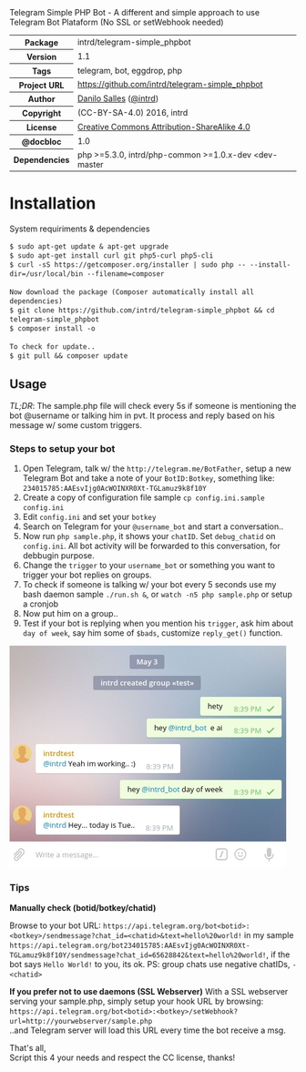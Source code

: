 <span id="docbloc">
    Telegram Simple PHP Bot - A different and simple approach to use Telegram Bot Plataform (No SSL or setWebhook needed)
    <table>
        <tr>
            <th>Package</th>
            <td>intrd/telegram-simple_phpbot</td>
        </tr>
        <tr>
            <th>Version</th>
            <td>1.1</td>
        </tr>
        <tr>
            <th>Tags</th>
            <td>telegram, bot, eggdrop, php </td>
        </tr>
        <tr>
            <th>Project URL</th>
            <td><a href="https://github.com/intrd/telegram-simple_phpbot">https://github.com/intrd/telegram-simple_phpbot</a></td>
         <tr/>
        <tr>
           <th>Author</th>
           <td><a href="http://dann.com.br/">Danilo Salles</a> (<a href="http://twitter.com/intrd">@intrd</a>)</td>
        </tr>
        <tr>
            <th>Copyright</th>
            <td>(CC-BY-SA-4.0) 2016, intrd</td>
        </tr>
        <tr>
            <th>License</th>
            <td><a href="http://creativecommons.org/licenses/by-sa/4.0">Creative Commons Attribution-ShareAlike 4.0</a></td>
        </tr>
        <tr>
            <th>@docbloc</th>
            <td>1.0</td>
        </tr>
        <tr>
            <th>Dependencies</th>
            <td>php >=5.3.0, intrd/php-common >=1.0.x-dev &lt;dev-master</td>
        </tr>
    </table>
</span>

Installation
============

System requiriments & dependencies

```
$ sudo apt-get update & apt-get upgrade
$ sudo apt-get install curl git php5-curl php5-cli
$ curl -sS https://getcomposer.org/installer | sudo php -- --install-dir=/usr/local/bin --filename=composer

Now download the package (Composer automatically install all dependencies)
$ git clone https://github.com/intrd/telegram-simple_phpbot && cd telegram-simple_phpbot
$ composer install -o

To check for update..
$ git pull && composer update
```
## Usage

*TL;DR*: The sample.php file will check every 5s if someone is mentioning the bot @username or talking him in pvt. It process and reply based on his message w/ some custom triggers.

### Steps to setup your bot
1. Open Telegram, talk w/ the `http://telegram.me/BotFather`, setup a new Telegram Bot and take a note of your `BotID:Botkey`, something like: `234015785:AAEsvIjg0AcWOINXR0Xt-TGLamuz9k8f10Y`
2. Create a copy of configuration file sample `cp config.ini.sample config.ini` 
3. Edit `config.ini` and set your `botkey`
4. Search on Telegram for your `@username_bot` and start a conversation.. 
5. Now run `php sample.php`, it shows your `chatID`. Set `debug_chatid` on `config.ini`. All bot activity will be forwarded to this conversation, for debbugin purpose.
6. Change the `trigger` to your `username_bot` or something you want to trigger your bot replies on groups.  
7. To check if someone is talking w/ your bot every 5 seconds use my bash daemon sample `./run.sh &`, or `watch -n5 php sample.php` or setup a cronjob
8. Now put him on a group.. 
9. Test if your bot is replying when you mention his `trigger`, ask him about `day of week`, say him some of `$bads`, customize `reply_get()` function.

![telegram_simple_bot](/imgs/telegram_simple_bot.jpg?raw=true "telegram_simple_bot")

### Tips 
**Manually check (botid/botkey/chatid)**

Browse to your bot URL: `https://api.telegram.org/bot<botid>:<botkey>/sendmessage?chat_id=<chatid>&text=hello%20world!` in my sample `https://api.telegram.org/bot234015785:AAEsvIjg0AcWOINXR0Xt-TGLamuz9k8f10Y/sendmessage?chat_id=65628842&text=hello%20world!`, if the bot says `Hello World!` to you, its ok. PS: group chats use negative chatIDs, `-<chatid>`

**If you prefer not to use daemons (SSL Webserver)**
With a SSL webserver serving your sample.php, simply setup your hook URL by browsing: <br/>
`https://api.telegram.org/bot<botid>:<botkey>/setWebhook?url=http://yourwebserver/sample.php` <br/> 
..and Telegram server will load this URL every time the bot receive a msg.

That's all, <br/>
Script this 4 your needs and respect the CC license, thanks!

